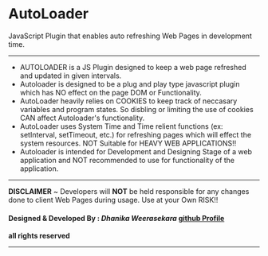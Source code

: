 # AutoLoader
JavaScript Plugin that enables auto refreshing Web Pages in development time.

***
* AUTOLOADER is a JS Plugin designed to keep a web page refreshed and updated in given intervals.  
* Autoloader is designed to be a plug and play type javascript plugin which has NO effect on the page DOM or Functionality.  
* AutoLoader heavily relies on COOKIES to keep track of neccasary variables and program states. So disbling or limiting the use of cookies CAN affect Autoloader's functionality.  
* AutoLoader uses System Time and Time relient functions (ex: setInterval, setTimeout, etc.) for refreshing pages which will effect the system resources. NOT Suitable for HEAVY WEB APPLICATIONS!!  
* Autoloader is intended for Development and Designing Stage of a web application and NOT recommended to use for functionality of the application.  
---
**__DISCLAIMER__** 
~ Developers will **NOT** be held responsible for any changes done to client Web Pages during usage. Use at your Own RISK!!


#### Designed & Developed By   : _Dhanika_ _Weerasekara_ [github Profile](https://www.github.com/DhakiWeere09)

**all rights reserved**
***
